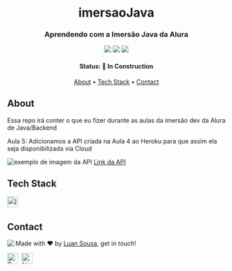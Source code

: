 <h1 align="center">
	imersaoJava
</h1>

<h3 align="center">
	Aprendendo com a Imersão Java da Alura
</h3>

<p align="center">
	<img src="https://img.shields.io/github/repo-size/Luan3zK/imersaoJava?color=green"/>
	<img src="https://img.shields.io/github/last-commit/Luan3zK/imersaoJava?color=green"/>
	<img src="https://img.shields.io/github/languages/count/Luan3zK/imersaoJava?color=green"/>
</p>

<h4 align="center">
	Status: 🚧 In Construction
</h4>

<p align="center">
	<a href="#about">About</a> •
	<a href="#tech-stack">Tech Stack</a> •
	<a href="#contact">Contact</a> 
</p>

## About
Essa repo irá conter o que eu fizer durante as aulas da imersão dev da Alura de Java/Backend

<p>Aula 5: Adicionamos a API criada na Aula 4 ao Heroku para que assim ela seja disponibilizada via Cloud</p>
<img src="https://user-images.githubusercontent.com/107517953/180675894-77137b72-a074-4ae3-ae08-6b91b7e39d2c.png" alt="exemplo de imagem da API">
<a href="https://ap-sousa.herokuapp.com/linguagens">Link da API</a>

## Tech Stack
<img src="https://img.shields.io/badge/Java-05122A?style=flat&logo=java" alt="java Badge" height="25">&nbsp;

## Contact
<img align="left" src="https://avatars.githubusercontent.com/Luan3zK?size=100">

Made with ❤️ by [Luan Sousa](https://github.com/Luan3zK), get in touch!

<a href="mailto:luan16167@gmail.com" target="_blank"><img src="https://img.shields.io/badge/Email-D14836?style=flat&logo=gmail&logoColor=white" alt="Email Badge" height="25"></a>&nbsp;
<a href="https://www.linkedin.com/in/sousinha" target="_blank"><img src="https://img.shields.io/badge/Linkedin-0077B5?style=flat&logo=linkedin&logoColor=white" alt="LinkedIn Badge" height="25"></a>&nbsp;

<br clear="left"/>
